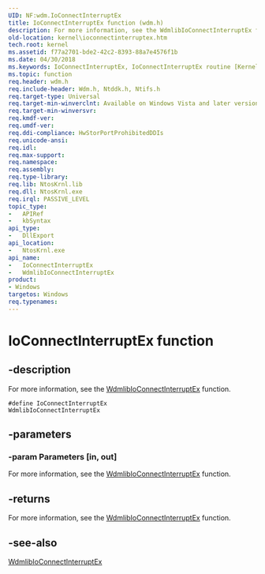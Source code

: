 ```yaml
---
UID: NF:wdm.IoConnectInterruptEx
title: IoConnectInterruptEx function (wdm.h)
description: For more information, see the WdmlibIoConnectInterruptEx function.#define IoConnectInterruptEx WdmlibIoConnectInterruptEx
old-location: kernel\ioconnectinterruptex.htm
tech.root: kernel
ms.assetid: f77a2701-bde2-42c2-8393-88a7e4576f1b
ms.date: 04/30/2018
ms.keywords: IoConnectInterruptEx, IoConnectInterruptEx routine [Kernel-Mode Driver Architecture], WdmlibIoConnectInterruptEx, k104_17833453-ee13-4346-9c58-a1c47dccf636.xml, kernel.ioconnectinterruptex, wdm/IoConnectInterruptEx, wdm/WdmlibIoConnectInterruptEx
ms.topic: function
req.header: wdm.h
req.include-header: Wdm.h, Ntddk.h, Ntifs.h
req.target-type: Universal
req.target-min-winverclnt: Available on Windows Vista and later versions of the Windows operating system. Drivers that must also work on Windows 2000, Windows XP, or Windows Server 2003 can instead link to Iointex.lib to use the routine.
req.target-min-winversvr: 
req.kmdf-ver: 
req.umdf-ver: 
req.ddi-compliance: HwStorPortProhibitedDDIs
req.unicode-ansi: 
req.idl: 
req.max-support: 
req.namespace: 
req.assembly: 
req.type-library: 
req.lib: NtosKrnl.lib
req.dll: NtosKrnl.exe
req.irql: PASSIVE_LEVEL
topic_type:
-	APIRef
-	kbSyntax
api_type:
-	DllExport
api_location:
-	NtosKrnl.exe
api_name:
-	IoConnectInterruptEx
-	WdmlibIoConnectInterruptEx
product:
- Windows
targetos: Windows
req.typenames: 
---
```


# IoConnectInterruptEx function


## -description


For more information, see the <a href="https://msdn.microsoft.com/172598B1-C486-489F-98F0-382EB8139A08">WdmlibIoConnectInterruptEx</a> function.

<code>#define IoConnectInterruptEx WdmlibIoConnectInterruptEx</code>


## -parameters




### -param Parameters [in, out]

For more information, see the <a href="https://msdn.microsoft.com/172598B1-C486-489F-98F0-382EB8139A08">WdmlibIoConnectInterruptEx</a> function.


## -returns



For more information, see the <a href="https://msdn.microsoft.com/172598B1-C486-489F-98F0-382EB8139A08">WdmlibIoConnectInterruptEx</a> function.




## -see-also




<a href="https://msdn.microsoft.com/172598B1-C486-489F-98F0-382EB8139A08">WdmlibIoConnectInterruptEx</a>
 

 


